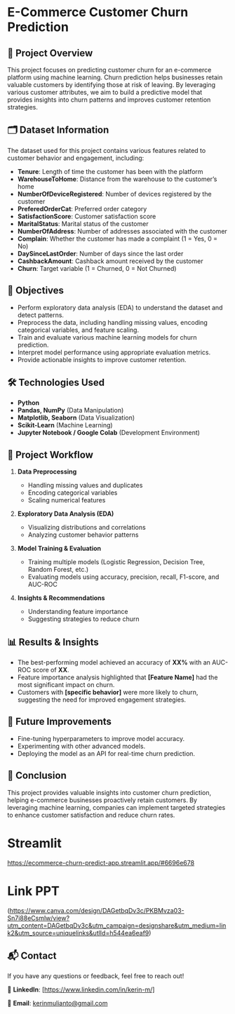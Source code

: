 # E-Commerce Customer Churn Prediction

## 📌 Project Overview
This project focuses on predicting customer churn for an e-commerce platform using machine learning. Churn prediction helps businesses retain valuable customers by identifying those at risk of leaving. By leveraging various customer attributes, we aim to build a predictive model that provides insights into churn patterns and improves customer retention strategies.

## 🗂 Dataset Information
The dataset used for this project contains various features related to customer behavior and engagement, including:
- **Tenure**: Length of time the customer has been with the platform
- **WarehouseToHome**: Distance from the warehouse to the customer’s home
- **NumberOfDeviceRegistered**: Number of devices registered by the customer
- **PreferedOrderCat**: Preferred order category
- **SatisfactionScore**: Customer satisfaction score
- **MaritalStatus**: Marital status of the customer
- **NumberOfAddress**: Number of addresses associated with the customer
- **Complain**: Whether the customer has made a complaint (1 = Yes, 0 = No)
- **DaySinceLastOrder**: Number of days since the last order
- **CashbackAmount**: Cashback amount received by the customer
- **Churn**: Target variable (1 = Churned, 0 = Not Churned)

## 🎯 Objectives
- Perform exploratory data analysis (EDA) to understand the dataset and detect patterns.
- Preprocess the data, including handling missing values, encoding categorical variables, and feature scaling.
- Train and evaluate various machine learning models for churn prediction.
- Interpret model performance using appropriate evaluation metrics.
- Provide actionable insights to improve customer retention.

## 🛠 Technologies Used
- **Python**
- **Pandas, NumPy** (Data Manipulation)
- **Matplotlib, Seaborn** (Data Visualization)
- **Scikit-Learn** (Machine Learning)
- **Jupyter Notebook / Google Colab** (Development Environment)

## 🚀 Project Workflow
1. **Data Preprocessing**
   - Handling missing values and duplicates
   - Encoding categorical variables
   - Scaling numerical features
   
2. **Exploratory Data Analysis (EDA)**
   - Visualizing distributions and correlations
   - Analyzing customer behavior patterns
   
3. **Model Training & Evaluation**
   - Training multiple models (Logistic Regression, Decision Tree, Random Forest, etc.)
   - Evaluating models using accuracy, precision, recall, F1-score, and AUC-ROC
   
4. **Insights & Recommendations**
   - Understanding feature importance
   - Suggesting strategies to reduce churn

## 📊 Results & Insights
- The best-performing model achieved an accuracy of **XX%** with an AUC-ROC score of **XX**.
- Feature importance analysis highlighted that **[Feature Name]** had the most significant impact on churn.
- Customers with **[specific behavior]** were more likely to churn, suggesting the need for improved engagement strategies.

## 📌 Future Improvements
- Fine-tuning hyperparameters to improve model accuracy.
- Experimenting with other advanced models.
- Deploying the model as an API for real-time churn prediction.

## 📝 Conclusion
This project provides valuable insights into customer churn prediction, helping e-commerce businesses proactively retain customers. By leveraging machine learning, companies can implement targeted strategies to enhance customer satisfaction and reduce churn rates.

# Streamlit
https://ecommerce-churn-predict-app.streamlit.app/#6696e678

# Link PPT
(https://www.canva.com/design/DAGetbqDv3c/PKBMvza03-Sn7i88eCsmlw/view?utm_content=DAGetbqDv3c&utm_campaign=designshare&utm_medium=link2&utm_source=uniquelinks&utlId=h544ea6eaf9)

## 📬 Contact
If you have any questions or feedback, feel free to reach out!

🔗 **LinkedIn**: [https://www.linkedin.com/in/kerin-m/] 

📧 **Email**: kerinmulianto@gmail.com

